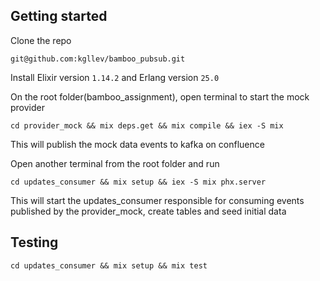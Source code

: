 ## Getting started

Clone the repo

```
git@github.com:kgllev/bamboo_pubsub.git
```

Install Elixir version `1.14.2` and Erlang version `25.0`

On the root folder(bamboo_assignment), open terminal to start the mock provider

```
cd provider_mock && mix deps.get && mix compile && iex -S mix
```

This will publish the mock data events to kafka on confluence

Open another terminal from the root folder and run 

```
cd updates_consumer && mix setup && iex -S mix phx.server
```

This will start the updates_consumer responsible for consuming events published by the provider_mock, create tables and seed initial data

## Testing

```
cd updates_consumer && mix setup && mix test
```
